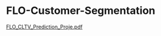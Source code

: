 # FLO-Customer-Segmentation


[FLO_CLTV_Prediction_Proje.pdf](https://github.com/mujdeinc/FLO-customer-segmentation/blob/main/FLO_CLTV_Prediction_Proje.pdf)
